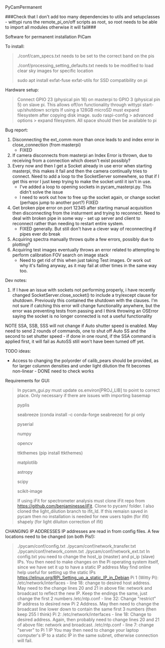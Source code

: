 PyCamPermanent

###Check that I don't add too many dependencies to utils and setupclasses - wittypi runs the remote_pi_on/off scripts as root, so root needs to be able to import all modules otherwise it will fail###

Software for permanent installation PiCam

To install:
> ./conf/cam_specs.txt needs to be set to the correct band on the pis
>
> ./conf/processing_setting_defaults.txt needs to be modified to load clear sky images for specific location
> 
> sudo apt install exfat-fuse exfat-utils for SSD compatibility on pi

Hardware setup:
> Connect GPIO 23 (physical pin 16) on masterpi to GPIO 3 (physical pin 5) on slave pi. This allows off/on functionality through wittypi start-up/shutdown scripts
> If using a 128GB microSD must expand filesystem after copying disk image. sudo raspi-config > advanced options > expand filesystem. All space should then be available to pi

Bug report:
1. Disconnecting the ext_comm more than once leads to and index error in close_connection (from masterpi)
   - FIXED
2. If camera disconnects from masterpi an Index Error is thrown, due to receiving from a connection which doesn't exist possibly?
3. Every now and then I get a Socket already in use error when starting masterpi, this makes it fail and then the camera continually tries to
connect. Need to add a loop to the SocketServer somewhere, so that if I get this error I just keep trying to make the socket until it isn't in use. 
   - I've added a loop to opening sockets in pycam_masterpi.py. This didn't solve the issue
   - I need to work out how to free up the socket again, or change socket (perhaps jump to another port?) FIXED 
4. Get broken pipe error on port 12345 after starting manual acquisition then disconnecting from the insturment and trying to reconnect.
Need to deal with broken pipe in some way - set up server and client to reconnect rather than needing to restart entire system.
   - FIXED generally. But still don't have a clever way of reconnecting if pipes ever do break
5. Acquiring spectra manually throws quite a few errors, possibly due to plotting? 
6. Acquiring test images eventually throws an error related to attempting to perform calibration FOV search on image stack
   - Need to get rid of this when just taking Test images. Or work out why it's failing anyway, as it may fail at other
   times in the same way too.

Dev notes:
1. If I have an issue with sockets not performing properly, i have recently changed SocketServer.close_socket() to include a 
try/except clause for shutdown. Previously this contained the shutdown with the clauses. I'm not sure if catching this error
will change functionality anywhere, but the error was preventing tests from passing and I think throwing an OSError saying the
socket is no longer connected is not a useful functionality

NOTE SSA, SSB, SSS will not change if Auto shutter speed is enabled. May need to send 2 rounds of commands, one to shut 
off Auto SS and the second to set shutter speed - if done in one round, if the SSA command is applied first, it will 
fail as AutoSS still won't have been turned off yet.

TODO ideas:
- Access to changing the polyorder of calib_pears should be provided, as for larger columnn densities and under light dilution the fit becomes non-linear - DONE need to check works 



Requirements for GUI:
> In pycam_gui.py must update os.environ[PROJ_LIB] to point to correct place. Only necessary if there are issues with importing basemap
>
> pyplis
>
> seabreeze (conda install -c conda-forge seabreeze) for pi only
>
> pyserial
>
> numpy
>
> opencv
>
> ttkthemes (pip install ttkthemes)
>
> matplotlib 
>
> astropy
>
> scipy
>
> scikit-image
> 
> If using iFit for spectrometer analysis must clone iFit repo from https://github.com/benjaminesse/iFit. 
> Clone to pycam/ folder. I also cloned the light_dilution branch to ifit_ld. If this remaisn saved in pycam then no installation is needed for new users 
> tqdm (for ifit)
> shapely (for light diluiton correction of ifit)



CHANGING IP ADDRESSES
IP addresses are read in from config files. A few locations need to be changed (on both Pis!):
> ./pycam/conf/config.txt
> ./pycam/conf/network_transfer.txt
> ./pycam/conf/network_comm.txt
> ./pycam/conf/network_ext.txt
In config.txt you need to change the host_ip (master) and pi_ip (slave) IPs.
You then need to make changes on the Pi operating system itself, since we have set it up to have a static IP address
May find online help useful for setting up the static IPs https://elinux.org/RPi_Setting_up_a_static_IP_in_Debian
Pi 1 (Witty Pi):
> /etc/network/interfaces - line 18: change to desired host address.
> May need to the change lines 20 and 21 in above file: network and broadcast to reflect the new IP. Keep the endings the same, just change the first 2 numbers
> /etc/ntp.conf - line 32: Change "restrict" IP address to desired new Pi 2 Address. 
> May then need to change the broadcast line lower down to contain the same first 3 numbers (then keep 255 I think)
Pi 2:
> /etc/network/interfaces - line 18: Change to desired address. 
> Again, then probably need to change lines 20 and 21 of above file: network and broadcast.
> /etc/ntp.conf - line 7: change "server" to Pi 1 IP
You may then need to change your laptop computer's IP to a static IP in the same subnet, otherwise connection will fail.